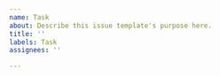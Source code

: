 ```yaml
---
name: Task
about: Describe this issue template's purpose here.
title: ''
labels: Task
assignees: ''

---
```



